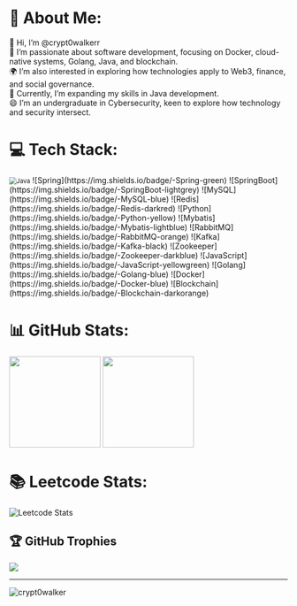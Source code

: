 # 💫 About Me:

👋 Hi, I’m @crypt0walkerr<br>
👀 I’m passionate about software development, focusing on Docker, cloud-native systems, Golang, Java, and blockchain.<br>
🌍 I’m also interested in exploring how technologies apply to Web3, finance, and social governance.<br>
🌱 Currently, I’m expanding my skills in Java development.<br>
😄 I’m an undergraduate in Cybersecurity, keen to explore how technology and security intersect.
# 💻 Tech Stack:

<img src="https://img.shields.io/badge/-Java-red" alt="Java" style="zoom:80%;" />  
![Spring](https://img.shields.io/badge/-Spring-green)  
![SpringBoot](https://img.shields.io/badge/-SpringBoot-lightgrey)  
![MySQL](https://img.shields.io/badge/-MySQL-blue)  
![Redis](https://img.shields.io/badge/-Redis-darkred)  
![Python](https://img.shields.io/badge/-Python-yellow)  
![Mybatis](https://img.shields.io/badge/-Mybatis-lightblue)  
![RabbitMQ](https://img.shields.io/badge/-RabbitMQ-orange)  
![Kafka](https://img.shields.io/badge/-Kafka-black)  
![Zookeeper](https://img.shields.io/badge/-Zookeeper-darkblue)  
![JavaScript](https://img.shields.io/badge/-JavaScript-yellowgreen)  
![Golang](https://img.shields.io/badge/-Golang-blue)  
![Docker](https://img.shields.io/badge/-Docker-blue)  
![Blockchain](https://img.shields.io/badge/-Blockchain-darkorange)


# 📊 GitHub Stats:
<p>
<img
    src="https://github-readme-stats.vercel.app/api?username=crypt0walker&count_private=true&theme=dark&show_icons=true"Python
    height="165"
/>
<img
    src="https://github-readme-stats.vercel.app/api/top-langs/?username=crypt0walker&theme=dark&show_icons=true"
    height="165"
/>
</p>

# 📚  Leetcode Stats: 
![Leetcode Stats](https://leetcard.jacoblin.cool/crypt0walker?theme=transparent&ext=heatmap&site=cn)

## 🏆 GitHub Trophies

![](https://github-profile-trophy.vercel.app/?username=crypt0walker&theme=radical&no-frame=false&no-bg=true&margin-w=4)

---

<p align="left"> <img src="https://komarev.com/ghpvc/?username=crypt0walker&label=Profile%20views&color=0e75b6&style=flat" alt="crypt0walker" /> </p>

<!-- Proudly created with GPRM ( https://gprm.itsvg.in ) -->

